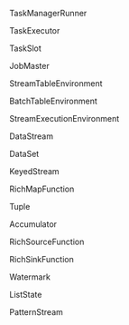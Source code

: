 TaskManagerRunner

TaskExecutor

TaskSlot

JobMaster

StreamTableEnvironment

BatchTableEnvironment

StreamExecutionEnvironment

DataStream

DataSet

KeyedStream

RichMapFunction

Tuple

Accumulator

RichSourceFunction

RichSinkFunction

Watermark

ListState

PatternStream



